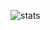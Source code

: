 ![stats](https://github-readme-stats.vercel.app/api?username=an-dyy&show_icons=true&theme=dark&count_private=true)

